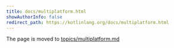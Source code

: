 ```yaml
---
title: docs/multiplatform.html
showAuthorInfo: false
redirect_path: https://kotlinlang.org/docs/multiplatform.html
---
```


The page is moved to [topics/multiplatform.md](docs/topics/multiplatform.md)
